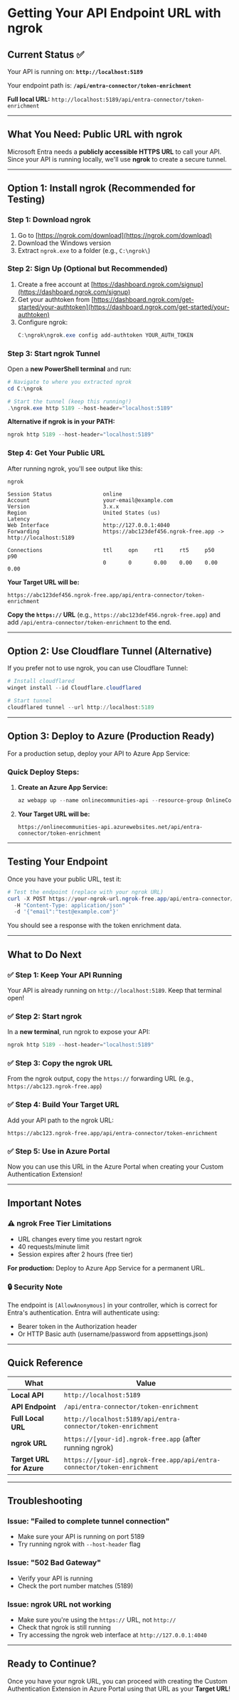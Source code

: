 # Getting Your API Endpoint URL with ngrok

## Current Status ✅

Your API is running on: **`http://localhost:5189`**

Your endpoint path is: **`/api/entra-connector/token-enrichment`**

**Full local URL:** `http://localhost:5189/api/entra-connector/token-enrichment`

---

## What You Need: Public URL with ngrok

Microsoft Entra needs a **publicly accessible HTTPS URL** to call your API. Since your API is running locally, we'll use **ngrok** to create a secure tunnel.

---

## Option 1: Install ngrok (Recommended for Testing)

### Step 1: Download ngrok

1. Go to [https://ngrok.com/download](https://ngrok.com/download)
2. Download the Windows version
3. Extract `ngrok.exe` to a folder (e.g., `C:\ngrok\`)

### Step 2: Sign Up (Optional but Recommended)

1. Create a free account at [https://dashboard.ngrok.com/signup](https://dashboard.ngrok.com/signup)
2. Get your authtoken from [https://dashboard.ngrok.com/get-started/your-authtoken](https://dashboard.ngrok.com/get-started/your-authtoken)
3. Configure ngrok:
   ```powershell
   C:\ngrok\ngrok.exe config add-authtoken YOUR_AUTH_TOKEN
   ```

### Step 3: Start ngrok Tunnel

Open a **new PowerShell terminal** and run:

```powershell
# Navigate to where you extracted ngrok
cd C:\ngrok

# Start the tunnel (keep this running!)
.\ngrok.exe http 5189 --host-header="localhost:5189"
```

**Alternative if ngrok is in your PATH:**
```powershell
ngrok http 5189 --host-header="localhost:5189"
```

### Step 4: Get Your Public URL

After running ngrok, you'll see output like this:

```
ngrok

Session Status                online
Account                       your-email@example.com
Version                       3.x.x
Region                        United States (us)
Latency                       -
Web Interface                 http://127.0.0.1:4040
Forwarding                    https://abc123def456.ngrok-free.app -> http://localhost:5189

Connections                   ttl     opn     rt1     rt5     p50     p90
                              0       0       0.00    0.00    0.00    0.00
```

**Your Target URL will be:**
```
https://abc123def456.ngrok-free.app/api/entra-connector/token-enrichment
```

**Copy the `https://` URL** (e.g., `https://abc123def456.ngrok-free.app`) and add `/api/entra-connector/token-enrichment` to the end.

---

## Option 2: Use Cloudflare Tunnel (Alternative)

If you prefer not to use ngrok, you can use Cloudflare Tunnel:

```powershell
# Install cloudflared
winget install --id Cloudflare.cloudflared

# Start tunnel
cloudflared tunnel --url http://localhost:5189
```

---

## Option 3: Deploy to Azure (Production Ready)

For a production setup, deploy your API to Azure App Service:

### Quick Deploy Steps:

1. **Create an Azure App Service:**
   ```powershell
   az webapp up --name onlinecommunities-api --resource-group OnlineCommunities-RG --runtime "DOTNETCORE:8.0"
   ```

2. **Your Target URL will be:**
   ```
   https://onlinecommunities-api.azurewebsites.net/api/entra-connector/token-enrichment
   ```

---

## Testing Your Endpoint

Once you have your public URL, test it:

```powershell
# Test the endpoint (replace with your ngrok URL)
curl -X POST https://your-ngrok-url.ngrok-free.app/api/entra-connector/token-enrichment `
  -H "Content-Type: application/json" `
  -d '{"email":"test@example.com"}'
```

You should see a response with the token enrichment data.

---

## What to Do Next

### ✅ Step 1: Keep Your API Running
Your API is already running on `http://localhost:5189`. Keep that terminal open!

### ✅ Step 2: Start ngrok
In a **new terminal**, run ngrok to expose your API:
```powershell
ngrok http 5189 --host-header="localhost:5189"
```

### ✅ Step 3: Copy the ngrok URL
From the ngrok output, copy the `https://` forwarding URL (e.g., `https://abc123.ngrok-free.app`)

### ✅ Step 4: Build Your Target URL
Add your API path to the ngrok URL:
```
https://abc123.ngrok-free.app/api/entra-connector/token-enrichment
```

### ✅ Step 5: Use in Azure Portal
Now you can use this URL in the Azure Portal when creating your Custom Authentication Extension!

---

## Important Notes

### ⚠️ ngrok Free Tier Limitations
- URL changes every time you restart ngrok
- 40 requests/minute limit
- Session expires after 2 hours (free tier)

**For production:** Deploy to Azure App Service for a permanent URL.

### 🔒 Security Note
The endpoint is `[AllowAnonymous]` in your controller, which is correct for Entra's authentication. Entra will authenticate using:
- Bearer token in the Authorization header
- Or HTTP Basic auth (username/password from appsettings.json)

---

## Quick Reference

| What | Value |
|------|-------|
| **Local API** | `http://localhost:5189` |
| **API Endpoint** | `/api/entra-connector/token-enrichment` |
| **Full Local URL** | `http://localhost:5189/api/entra-connector/token-enrichment` |
| **ngrok URL** | `https://[your-id].ngrok-free.app` (after running ngrok) |
| **Target URL for Azure** | `https://[your-id].ngrok-free.app/api/entra-connector/token-enrichment` |

---

## Troubleshooting

### Issue: "Failed to complete tunnel connection"
- Make sure your API is running on port 5189
- Try running ngrok with `--host-header` flag

### Issue: "502 Bad Gateway"
- Verify your API is running
- Check the port number matches (5189)

### Issue: ngrok URL not working
- Make sure you're using the `https://` URL, not `http://`
- Check that ngrok is still running
- Try accessing the ngrok web interface at `http://127.0.0.1:4040`

---

## Ready to Continue?

Once you have your ngrok URL, you can proceed with creating the Custom Authentication Extension in Azure Portal using that URL as your **Target URL**!
